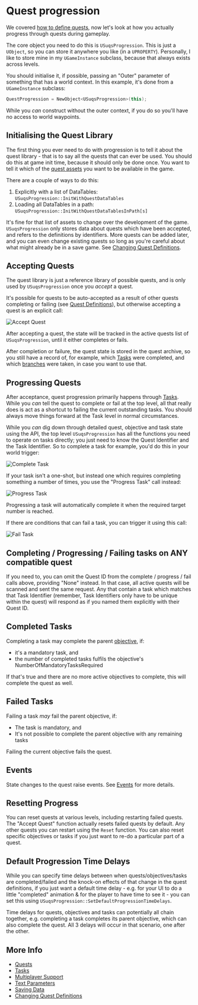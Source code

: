 # Quest progression

We covered [how to define quests](Quests.md), now let's look at how you actually
progress through quests during gameplay.

The core object you need to do this is `USuqsProgression`. This is just a `UObject`,
so you can store it anywhere you like (in a `UPROPERTY`). Personally, I like to
store mine in my `UGameInstance` subclass, because that always exists across levels.

You should initialise it, if possible, passing an "Outer" parameter of something
that has a world context. In this example, it's done from a `UGameInstance` subclass:

```c++
QuestProgression = NewObject<USuqsProgression>(this);
```

While you *can* construct without the outer context, if you do so you'll have no
access to world waypoints.

## Initialising the Quest Library

The first thing you ever need to do with progression is to tell it about the
quest library - that is to say all the quests that can ever be used. You should
do this at game init time, because it should only be done once. You want to tell
it which of the [quest assets](Quest.md) you want to be available in the game.

There are a couple of ways to do this:

1. Explicitly with a list of DataTables: `USuqsProgression::InitWithQuestDataTables`
2. Loading all DataTables in a path: `USuqsProgression::InitWithQuestDataTablesInPath[s]`

It's fine for that list of assets to change over the development of the game.
`USuqsProgression` only stores data about quests which have been accepted, and 
refers to the definitions by identifiers. More quests can be added later, and you
can even change existing quests so long as you're careful about what might already
be in a save game. See [Changing Quest Definitions](ChangingQuestDefinitions.md).

## Accepting Quests

The quest library is just a reference library of possible quests, and is only 
used by `USuqsProgression` once you *accept* a quest.

It's possible for quests to be auto-accepted as a result of other quests completing
or failing (see [Quest Definitions](Quests.md)), but otherwise accepting a quest
is an explicit call:

![Accept Quest](img/acceptquest.png)

After accepting a quest, the state will be tracked in the active
quests list of `USuqsProgression`, until it either completes or fails.

After completion or failure, the quest state is stored in the quest archive, 
so you still have a record of, for example, which [Tasks](Tasks.md) were completed, 
and which [branches](Branching.md) were taken, in case you want to use that. 

## Progressing Quests

After acceptance, quest progression primarily happens through [Tasks](Tasks.md).
While you *can* tell the quest to complete or fail at the top level, all that 
really does is act as a shortcut to failing the current outstanding tasks. You 
should always move things forward at the Task level in normal circumstances.

While you *can* dig down through detailed quest, objective and task state using
the API, the top level `USuqsProgression` has all the functions you need to 
operate on tasks directly; you just need to know the Quest Identifier and the
Task Identifier. So to complete a task for example, you'd do this in your world
trigger:

![Complete Task](img/completetask.png)

If your task isn't a one-shot, but instead one which requires completing something
a number of times, you use the "Progress Task" call instead:

![Progress Task](img/progresstask.png)

Progressing a task will automatically complete it when the required target number
is reached.

If there are conditions that can fail a task, you can trigger it using this call:

![Fail Task](img/failtask.png)

## Completing / Progressing / Failing tasks on ANY compatible quest

If you need to, you can omit the Quest ID from the complete / progress / fail calls
above, providing "None" instead. In that case, all active quests will be scanned
and sent the same request. Any that contain a task which matches that Task Identifier
(remember, Task Identifiers only have to be unique within the quest) will respond
as if you named them explicitly with their Quest ID.

## Completed Tasks

Completing a task may complete the parent [objective](Objectives.md), if:

* it's a mandatory task, and
* the number of completed tasks fulfils the objective's NumberOfMandatoryTasksRequired

If that's true and there are no more active objectives to complete, this will
complete the quest as well.


## Failed Tasks

Failing a task *may* fail the parent objective, if:

* The task is mandatory, and
* It's not possible to complete the parent objective with any remaining tasks

Failing the current objective fails the quest.

## Events

State changes to the quest raise events. See [Events](Events.md) for more details.

## Resetting Progress

You can reset quests at various levels, including restarting failed quests.
The "Accept Quest" function actually resets failed quests by default. Any other
quests you can restart using the `Reset` function. You can also reset specific
objectives or tasks if you just want to re-do a particular part of a quest.

## Default Progression Time Delays

While you can specify time delays between when quests/objectives/tasks are completed/failed
and the knock-on effects of that change in the quest definitions, if you just want a 
default time delay - e.g. for your UI to do a little "completed" animation & for the player
to have time to see it - you can set this using `USuqsProgression::SetDefaultProgressionTimeDelays`.

Time delays for quests, objectives and tasks can potentially all chain together, e.g. completing a task
completes its parent objective, which can also complete the quest. All 3 delays will occur in
that scenario, one after the other.

## More Info

* [Quests](Quests.md)
* [Tasks](Tasks.md)
* [Multiplayer Support](Multiplayer.md)
* [Text Parameters](Parameters.md)
* [Saving Data](Saving.md)
* [Changing Quest Definitions](ChangingQuestDefinitions.md)